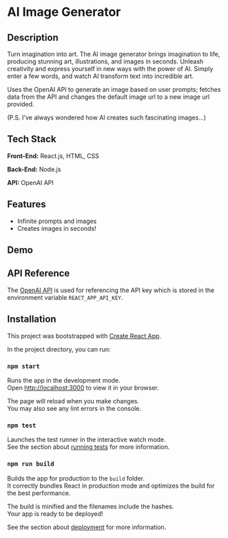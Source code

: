 
# AI Image Generator



## Description
Turn imagination into art. The AI image generator brings imagination to life, producing stunning art, illustrations, and images in seconds. Unleash creativity and express yourself in new ways with the power of AI. Simply enter a few words, and watch AI transform text into incredible art.

Uses the OpenAI API to generate an image based on user prompts; fetches data from the API and changes the default image url to a new image url provided. 

(P.S. I've always wondered how AI creates such fascinating images...)
## Tech Stack

**Front-End:** React.js, HTML, CSS 

**Back-End:** Node.js

**API:** OpenAI API



## Features 
- Infinite prompts and images
- Creates images in seconds!


## Demo
## API Reference

The [OpenAI API](https://platform.openai.com/docs/guides/images) is used for referencing the API key which is stored in the environment variable `REACT_APP_API_KEY`. 




## Installation

This project was bootstrapped with [Create React App](https://github.com/facebook/create-react-app).

In the project directory, you can run:

### `npm start`

Runs the app in the development mode.\
Open [http://localhost:3000](http://localhost:3000) to view it in your browser.

The page will reload when you make changes.\
You may also see any lint errors in the console.

### `npm test`

Launches the test runner in the interactive watch mode.\
See the section about [running tests](https://facebook.github.io/create-react-app/docs/running-tests) for more information.

### `npm run build`

Builds the app for production to the `build` folder.\
It correctly bundles React in production mode and optimizes the build for the best performance.

The build is minified and the filenames include the hashes.\
Your app is ready to be deployed!

See the section about [deployment](https://facebook.github.io/create-react-app/docs/deployment) for more information.
